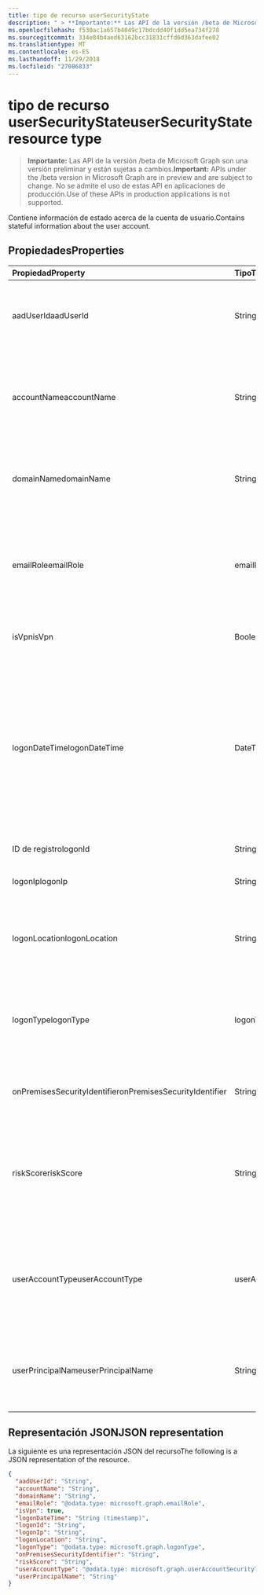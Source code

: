```yaml
---
title: tipo de recurso userSecurityState
description: " > **Importante:** Las API de la versión /beta de Microsoft Graph son una versión preliminar y están sujetas a cambios. No se admite el uso de estas API en aplicaciones de producción."
ms.openlocfilehash: f530ac1a657b4049c17bdcdd40f1dd5ea734f278
ms.sourcegitcommit: 334e84b4aed63162bcc31831cffd6d363dafee02
ms.translationtype: MT
ms.contentlocale: es-ES
ms.lasthandoff: 11/29/2018
ms.locfileid: "27086833"
---
```

# <a name="usersecuritystate-resource-type"></a><span data-ttu-id="bb9fb-104">tipo de recurso userSecurityState</span><span class="sxs-lookup"><span data-stu-id="bb9fb-104">userSecurityState resource type</span></span>

 > <span data-ttu-id="bb9fb-105">**Importante:** Las API de la versión /beta de Microsoft Graph son una versión preliminar y están sujetas a cambios.</span><span class="sxs-lookup"><span data-stu-id="bb9fb-105">**Important:** APIs under the /beta version in Microsoft Graph are in preview and are subject to change.</span></span> <span data-ttu-id="bb9fb-106">No se admite el uso de estas API en aplicaciones de producción.</span><span class="sxs-lookup"><span data-stu-id="bb9fb-106">Use of these APIs in production applications is not supported.</span></span>

<span data-ttu-id="bb9fb-107">Contiene información de estado acerca de la cuenta de usuario.</span><span class="sxs-lookup"><span data-stu-id="bb9fb-107">Contains stateful information about the user account.</span></span>

## <a name="properties"></a><span data-ttu-id="bb9fb-108">Propiedades</span><span class="sxs-lookup"><span data-stu-id="bb9fb-108">Properties</span></span>

| <span data-ttu-id="bb9fb-109">Propiedad</span><span class="sxs-lookup"><span data-stu-id="bb9fb-109">Property</span></span>   | <span data-ttu-id="bb9fb-110">Tipo</span><span class="sxs-lookup"><span data-stu-id="bb9fb-110">Type</span></span> |<span data-ttu-id="bb9fb-111">Descripción</span><span class="sxs-lookup"><span data-stu-id="bb9fb-111">Description</span></span>|
|:---------------|:--------|:----------|
|<span data-ttu-id="bb9fb-112">aadUserId</span><span class="sxs-lookup"><span data-stu-id="bb9fb-112">aadUserId</span></span>|<span data-ttu-id="bb9fb-113">String</span><span class="sxs-lookup"><span data-stu-id="bb9fb-113">String</span></span>|<span data-ttu-id="bb9fb-114">AAD usuario identificador (GUID) - objeto representa la entidad de usuario físicos/multi-account.</span><span class="sxs-lookup"><span data-stu-id="bb9fb-114">AAD User object identifier (GUID) - represents the physical/multi-account user entity.</span></span>|
|<span data-ttu-id="bb9fb-115">accountName</span><span class="sxs-lookup"><span data-stu-id="bb9fb-115">accountName</span></span>|<span data-ttu-id="bb9fb-116">String</span><span class="sxs-lookup"><span data-stu-id="bb9fb-116">String</span></span>|<span data-ttu-id="bb9fb-117">Nombre de cuenta de la cuenta de usuario (sin dominio de Active Directory o dominio DNS) - (también denominada `mailNickName`).</span><span class="sxs-lookup"><span data-stu-id="bb9fb-117">Account name of user account (without Active Directory domain or DNS domain) - (also called `mailNickName`).</span></span>|
|<span data-ttu-id="bb9fb-118">domainName</span><span class="sxs-lookup"><span data-stu-id="bb9fb-118">domainName</span></span>|<span data-ttu-id="bb9fb-119">String</span><span class="sxs-lookup"><span data-stu-id="bb9fb-119">String</span></span>|<span data-ttu-id="bb9fb-120">Dominio de NetBIOS o Active Directory de la cuenta de usuario (es decir, el formato dominio\cuenta).</span><span class="sxs-lookup"><span data-stu-id="bb9fb-120">NetBIOS/Active Directory domain of user account (that is, domain\account format).</span></span>|
|<span data-ttu-id="bb9fb-121">emailRole</span><span class="sxs-lookup"><span data-stu-id="bb9fb-121">emailRole</span></span>|<span data-ttu-id="bb9fb-122">emailRole</span><span class="sxs-lookup"><span data-stu-id="bb9fb-122">emailRole</span></span>|<span data-ttu-id="bb9fb-123">Para las alertas relacionadas con el correo electrónico - correo electrónico de una cuenta de usuario 'rol'.</span><span class="sxs-lookup"><span data-stu-id="bb9fb-123">For email-related alerts - user account's email 'role'.</span></span> <span data-ttu-id="bb9fb-124">Los valores posibles son: `unknown`, `sender` y `recipient`.</span><span class="sxs-lookup"><span data-stu-id="bb9fb-124">Possible values are: `unknown`, `sender`, `recipient`.</span></span>|
|<span data-ttu-id="bb9fb-125">isVpn</span><span class="sxs-lookup"><span data-stu-id="bb9fb-125">isVpn</span></span>|<span data-ttu-id="bb9fb-126">Booleano</span><span class="sxs-lookup"><span data-stu-id="bb9fb-126">Boolean</span></span>|<span data-ttu-id="bb9fb-127">Indica si el usuario se conectó a través de una red privada virtual.</span><span class="sxs-lookup"><span data-stu-id="bb9fb-127">Indicates whether the user logged on through a VPN.</span></span>|
|<span data-ttu-id="bb9fb-128">logonDateTime</span><span class="sxs-lookup"><span data-stu-id="bb9fb-128">logonDateTime</span></span>|<span data-ttu-id="bb9fb-129">DateTimeOffset</span><span class="sxs-lookup"><span data-stu-id="bb9fb-129">DateTimeOffset</span></span>|<span data-ttu-id="bb9fb-130">Hora a la que el inicio de sesión se produjo.</span><span class="sxs-lookup"><span data-stu-id="bb9fb-130">Time at which the sign-in occurred.</span></span> <span data-ttu-id="bb9fb-131">El tipo de marca de tiempo representa la información de fecha y hora con el formato ISO 8601 y está siempre en hora UTC.</span><span class="sxs-lookup"><span data-stu-id="bb9fb-131">The Timestamp type represents date and time information using ISO 8601 format and is always in UTC time.</span></span> <span data-ttu-id="bb9fb-132">Por ejemplo, medianoche en la zona horaria UTC del 1 de enero de 2014 sería así: `'2014-01-01T00:00:00Z'`.</span><span class="sxs-lookup"><span data-stu-id="bb9fb-132">For example, midnight UTC on Jan 1, 2014 would look like this: `'2014-01-01T00:00:00Z'`.</span></span>|
|<span data-ttu-id="bb9fb-133">ID de registro</span><span class="sxs-lookup"><span data-stu-id="bb9fb-133">logonId</span></span>|<span data-ttu-id="bb9fb-134">String</span><span class="sxs-lookup"><span data-stu-id="bb9fb-134">String</span></span>|<span data-ttu-id="bb9fb-135">Identificador de usuario de inicio de sesión.</span><span class="sxs-lookup"><span data-stu-id="bb9fb-135">User sign-in ID.</span></span>|
|<span data-ttu-id="bb9fb-136">logonIp</span><span class="sxs-lookup"><span data-stu-id="bb9fb-136">logonIp</span></span>|<span data-ttu-id="bb9fb-137">String</span><span class="sxs-lookup"><span data-stu-id="bb9fb-137">String</span></span>|<span data-ttu-id="bb9fb-138">Dirección IP de. que la solicitud de inicio de sesión se originó.</span><span class="sxs-lookup"><span data-stu-id="bb9fb-138">IP Address the sign-in request originated from.</span></span>|
|<span data-ttu-id="bb9fb-139">logonLocation</span><span class="sxs-lookup"><span data-stu-id="bb9fb-139">logonLocation</span></span>|<span data-ttu-id="bb9fb-140">String</span><span class="sxs-lookup"><span data-stu-id="bb9fb-140">String</span></span>|<span data-ttu-id="bb9fb-141">Ubicación (mediante la asignación de direcciones IP) asociado a un evento de inicio de sesión de usuario por este usuario.</span><span class="sxs-lookup"><span data-stu-id="bb9fb-141">Location (by IP address mapping) associated with a user sign-in event by this user.</span></span>|
|<span data-ttu-id="bb9fb-142">logonType</span><span class="sxs-lookup"><span data-stu-id="bb9fb-142">logonType</span></span>|<span data-ttu-id="bb9fb-143">logonType</span><span class="sxs-lookup"><span data-stu-id="bb9fb-143">logonType</span></span>|<span data-ttu-id="bb9fb-144">Método de inicio de sesión de usuario en.</span><span class="sxs-lookup"><span data-stu-id="bb9fb-144">Method of user sign in.</span></span> <span data-ttu-id="bb9fb-145">Los valores posibles son: `unknown`, `interactive`, `remoteInteractive`, `network`, `batch`, `service`.</span><span class="sxs-lookup"><span data-stu-id="bb9fb-145">Possible values are: `unknown`, `interactive`, `remoteInteractive`, `network`, `batch`, `service`.</span></span>|
|<span data-ttu-id="bb9fb-146">onPremisesSecurityIdentifier</span><span class="sxs-lookup"><span data-stu-id="bb9fb-146">onPremisesSecurityIdentifier</span></span>|<span data-ttu-id="bb9fb-147">String</span><span class="sxs-lookup"><span data-stu-id="bb9fb-147">String</span></span>|<span data-ttu-id="bb9fb-148">Active Directory (local) identificador de seguridad (SID) del usuario.</span><span class="sxs-lookup"><span data-stu-id="bb9fb-148">Active Directory (on-premises) Security Identifier (SID) of the user.</span></span>|
|<span data-ttu-id="bb9fb-149">riskScore</span><span class="sxs-lookup"><span data-stu-id="bb9fb-149">riskScore</span></span>|<span data-ttu-id="bb9fb-150">String</span><span class="sxs-lookup"><span data-stu-id="bb9fb-150">String</span></span>|<span data-ttu-id="bb9fb-151">Puntuación de proveedor generado/calculada en el riesgo de la cuenta de usuario.</span><span class="sxs-lookup"><span data-stu-id="bb9fb-151">Provider-generated/calculated risk score of the user account.</span></span> <span data-ttu-id="bb9fb-152">Valor recomendado el rango de 0-1, lo que equivale a un porcentaje.</span><span class="sxs-lookup"><span data-stu-id="bb9fb-152">Recommended value range of 0-1, which equates to a percentage.</span></span>|
|<span data-ttu-id="bb9fb-153">userAccountType</span><span class="sxs-lookup"><span data-stu-id="bb9fb-153">userAccountType</span></span>|<span data-ttu-id="bb9fb-154">userAccountSecurityType</span><span class="sxs-lookup"><span data-stu-id="bb9fb-154">userAccountSecurityType</span></span>|<span data-ttu-id="bb9fb-155">Tipo de cuenta de usuario (pertenencia a grupos), por definición de Windows.</span><span class="sxs-lookup"><span data-stu-id="bb9fb-155">User account type (group membership), per Windows definition.</span></span> <span data-ttu-id="bb9fb-156">Los valores posibles son: `unknown`, `standard`, `power` y `administrator`.</span><span class="sxs-lookup"><span data-stu-id="bb9fb-156">Possible values are: `unknown`, `standard`, `power`, `administrator`.</span></span>|
|<span data-ttu-id="bb9fb-157">userPrincipalName</span><span class="sxs-lookup"><span data-stu-id="bb9fb-157">userPrincipalName</span></span>|<span data-ttu-id="bb9fb-158">String</span><span class="sxs-lookup"><span data-stu-id="bb9fb-158">String</span></span>|<span data-ttu-id="bb9fb-159">Inicio de sesión de nombre de usuario - formato de internet: (nombre de cuenta de usuario) @(nombre de dominio DNS de cuenta de usuario).</span><span class="sxs-lookup"><span data-stu-id="bb9fb-159">User sign-in name - internet format: (user account name)@(user account DNS domain name).</span></span>|

## <a name="json-representation"></a><span data-ttu-id="bb9fb-160">Representación JSON</span><span class="sxs-lookup"><span data-stu-id="bb9fb-160">JSON representation</span></span>

<span data-ttu-id="bb9fb-161">La siguiente es una representación JSON del recurso</span><span class="sxs-lookup"><span data-stu-id="bb9fb-161">The following is a JSON representation of the resource.</span></span>

<!-- {
  "blockType": "resource",
  "optionalProperties": [

  ],
  "@odata.type": "microsoft.graph.userSecurityState"
}-->

```json
{
  "aadUserId": "String",
  "accountName": "String",
  "domainName": "String",
  "emailRole": "@odata.type: microsoft.graph.emailRole",
  "isVpn": true,
  "logonDateTime": "String (timestamp)",
  "logonId": "String",
  "logonIp": "String",
  "logonLocation": "String",
  "logonType": "@odata.type: microsoft.graph.logonType",
  "onPremisesSecurityIdentifier": "String",
  "riskScore": "String",
  "userAccountType": "@odata.type: microsoft.graph.userAccountSecurityType",
  "userPrincipalName": "String"
}

```

<!-- uuid: 8fcb5dbc-d5aa-4681-8e31-b001d5168d79
2015-10-25 14:57:30 UTC -->
<!-- {
  "type": "#page.annotation",
  "description": "userSecurityState resource",
  "keywords": "",
  "section": "documentation",
  "tocPath": ""
}-->
